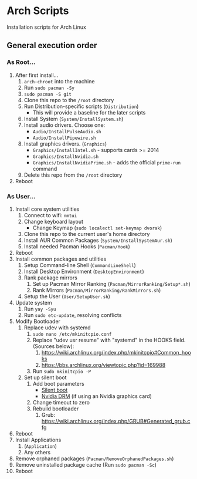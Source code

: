 # Arch Scripts
Installation scripts for Arch Linux

## General execution order

### As Root...

1. After first install...
    1. `arch-chroot` into the machine
    2. Run `sudo pacman -Sy`
    3. `sudo pacman -S git`
    4. Clone this repo to the `/root` directory
    5. Run Distribution-specific scripts (`Distribution`)
        * This will provide a baseline for the later scripts
    6. Install System (`System/InstallSystem.sh`)
    7. Install audio drivers. Choose one:
        * `Audio/InstallPulseAudio.sh`
        * `Audio/InstallPipewire.sh`
    8. Install graphics drivers. (`Graphics`)
        * `Graphics/InstallIntel.sh` - supports cards >= 2014
        * `Graphics/InstallNvidia.sh`
        * `Graphics/InstallNvidiaPrime.sh` - adds the official `prime-run` command
    9. Delete this repo from the `/root` directory
2. Reboot

### As User...

1. Install core system utilities
    1. Connect to wifi: `nmtui`
    2. Change keyboard layout
        * Change Keymap (`sudo localectl set-keymap dvorak`)
    3. Clone this repo to the current user's home directory
    4. Install AUR Common Packages (`System/InstallSystemAur.sh`)
    5. Install needed Pacman Hooks (`Pacman/Hook`)
2. Reboot
3. Install common packages and utilities
    1. Setup Command-line Shell (`CommandLineShell`)
    2. Install Desktop Environment (`DesktopEnvironment`)
    3. Rank package mirrors
        1. Set up Pacman Mirror Ranking (`Pacman/MirrorRanking/Setup*.sh`)
        2. Rank Mirrors (`Pacman/MirrorRanking/RankMirrors.sh`)
    4. Setup the User (`User/SetupUser.sh`)
4. Update system
    1. Run `yay -Syu`
    2. Run `sudo etc-update`, resolving conflicts
5. Modify Bootloader
    1. Replace udev with systemd
        1. `sudo nano /etc/mkinitcpio.conf`
        2. Replace "udev usr resume" with "systemd" in the HOOKS field. (Sources below):
            1. https://wiki.archlinux.org/index.php/mkinitcpio#Common_hooks
            2. https://bbs.archlinux.org/viewtopic.php?id=169988
        3. Run `sudo mkinitcpio -P`
    2. Set up silent boot
        1. Add boot parameters
            * [Silent boot](https://wiki.archlinux.org/index.php/silent_boot#Kernel_parameters)
            * [Nvidia DRM](https://wiki.archlinux.org/title/NVIDIA#DRM_kernel_mode_setting) (if using an Nvidia graphics card)
        2. Change timeout to zero
        3. Rebuild bootloader
            1. Grub: https://wiki.archlinux.org/index.php/GRUB#Generated_grub.cfg
6. Reboot
7. Install Applications
    1. (`Application`)
    2. Any others
8. Remove orphaned packages (`Pacman/RemoveOrphanedPackages.sh`)
9. Remove uninstalled package cache (Run `sudo pacman -Sc`)
10. Reboot
